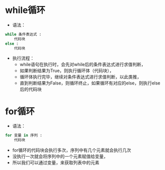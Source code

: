 # while循环

- 语法：
```python
while 条件表达式 :
    代码块
else :
    代码块
```
- 执行流程：
    + while语句在执行时，会先对while后的条件表达式进行求值判断，
    + 如果判断结果为True，则执行循环体（代码块），
    + 循环体执行完毕，继续对条件表达式进行求值判断，以此类推，
    + 直到判断结果为False，则循环终止，如果循环有对应的else，则执行else后的代码块

# for循环
- 语法：
```python
for 变量 in 序列 :
    代码块
```
- for循环的代码块会执行多次，序列中有几个元素就会执行几次
- 没执行一次就会将序列中的一个元素赋值给变量，
- 所以我们可以通过变量，来获取列表中的元素